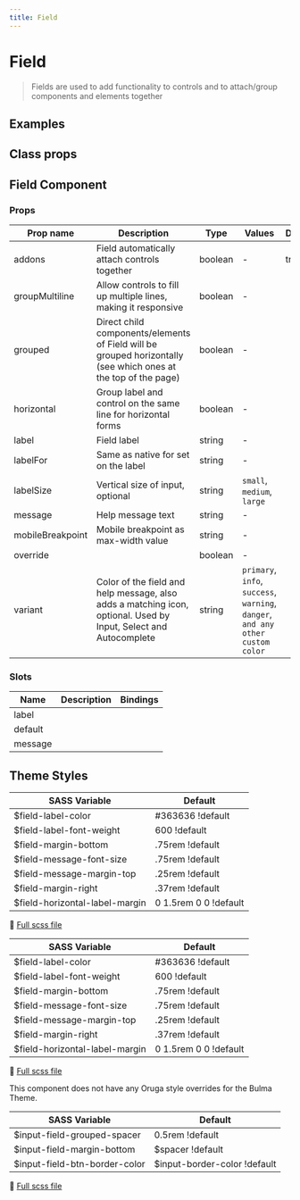 ```yaml
---
title: Field
---
```


# Field

<div class="vp-doc">

> Fields are used to add functionality to controls and to attach/group components and elements together

<Carbon />
</div>

<div class="vp-doc">

## Examples

<example-field />

</div>
<div class="vp-doc">

## Class props

<inspector-field-viewer />

</div>

<div class="vp-doc">

## Field Component

### Props

| Prop name        | Description                                                                                                      | Type    | Values                                                                          | Default |
| ---------------- | ---------------------------------------------------------------------------------------------------------------- | ------- | ------------------------------------------------------------------------------- | ------- |
| addons           | Field automatically attach controls together                                                                     | boolean | -                                                                               | true    |
| groupMultiline   | Allow controls to fill up multiple lines, making it responsive                                                   | boolean | -                                                                               |         |
| grouped          | Direct child components/elements of Field will be grouped horizontally (see which ones at the top of the page)   | boolean | -                                                                               |         |
| horizontal       | Group label and control on the same line for horizontal forms                                                    | boolean | -                                                                               |         |
| label            | Field label                                                                                                      | string  | -                                                                               |         |
| labelFor         | Same as native for set on the label                                                                              | string  | -                                                                               |         |
| labelSize        | Vertical size of input, optional                                                                                 | string  | `small`, `medium`, `large`                                                      |         |
| message          | Help message text                                                                                                | string  | -                                                                               |         |
| mobileBreakpoint | Mobile breakpoint as max-width value                                                                             | string  | -                                                                               |         |
| override         |                                                                                                                  | boolean | -                                                                               |         |
| variant          | Color of the field and help message, also adds a matching icon, optional. Used by Input, Select and Autocomplete | string  | `primary`, `info`, `success`, `warning`, `danger`, `and any other custom color` |         |

### Slots

| Name    | Description | Bindings |
| ------- | ----------- | -------- |
| label   |             |          |
| default |             |          |
| message |             |          |

</div>

<div class="vp-doc">

## Theme Styles

<div class="theme-orugabase">
 
| SASS Variable  | Default |
| -------------- | ------- |
| $field-label-color | #363636 !default |
| $field-label-font-weight | 600 !default |
| $field-margin-bottom | .75rem !default |
| $field-message-font-size | .75rem !default |
| $field-message-margin-top | .25rem !default |
| $field-margin-right | .37rem !default |
| $field-horizontal-label-margin | 0 1.5rem 0 0 !default |

📄 [Full scss file](https://github.com/oruga-ui/oruga/blob/master/packages/oruga/src/scss/components/_field.scss)

</div>

<div class="theme-orugafull">
 
| SASS Variable  | Default |
| -------------- | ------- |
| $field-label-color | #363636 !default |
| $field-label-font-weight | 600 !default |
| $field-margin-bottom | .75rem !default |
| $field-message-font-size | .75rem !default |
| $field-message-margin-top | .25rem !default |
| $field-margin-right | .37rem !default |
| $field-horizontal-label-margin | 0 1.5rem 0 0 !default |

📄 [Full scss file](https://github.com/oruga-ui/oruga/blob/master/packages/oruga/src/scss/components/_field.scss)

</div>

<div class="theme-bulma">

<p> This component does not have any Oruga style overrides for the Bulma Theme. </p>
      
</div>

<div class="theme-bootstrap">
 
| SASS Variable  | Default |
| -------------- | ------- |
| $input-field-grouped-spacer | 0.5rem !default |
| $input-field-margin-bottom | $spacer !default |
| $input-field-btn-border-color | $input-border-color !default |

📄 [Full scss file](https://github.com/oruga-ui/theme-bootstrap/tree/main/src/assets/scss/components/_field.scss)

</div>

</div>
